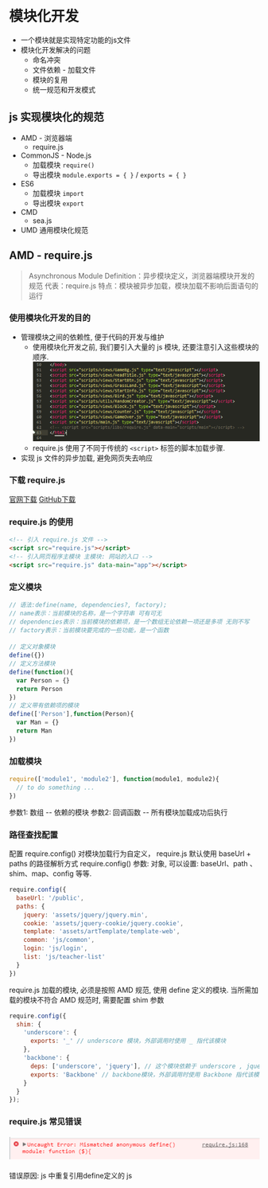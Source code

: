 # 模块化开发

- 一个模块就是实现特定功能的js文件
- 模块化开发解决的问题
  - 命名冲突
  - 文件依赖 - 加载文件
  - 模块的复用
  - 统一规范和开发模式

## js 实现模块化的规范

- AMD - 浏览器端
  - require.js
- CommonJS - Node.js
  - 加载模块 `require()`
  - 导出模块 `module.exports = { }` / `exports = { }`
- ES6
  - 加载模块 `import`
  - 导出模块 `export`
- CMD
  - sea.js
- UMD 通用模块化规范

## AMD - require.js

> Asynchronous Module Definition：异步模块定义，浏览器端模块开发的规范 代表：require.js 特点：模块被异步加载，模块加载不影响后面语句的运行

### 使用模块化开发的目的

- 管理模块之间的依赖性, 便于代码的开发与维护
  - 使用模块化开发之前, 我们要引入大量的 js 模块, 还要注意引入这些模块的顺序.
    ![](images/模块化/before.png)
  - require.js 使用了不同于传统的 `<script>` 标签的脚本加载步骤.
- 实现 js 文件的异步加载, 避免网页失去响应

### 下载 require.js

[官网下载](http://requirejs.org/)
[GitHub下载](https://github.com/requirejs/requirejs)

### require.js 的使用

```html
<!-- 引入 require.js 文件 -->
<script src="require.js"></script>
<!-- 引入网页程序主模块 主模块: 网站的入口 -->
<script src="require.js" data-main="app"></script>
```

### 定义模块

```javascript
// 语法:define(name, dependencies?, factory);
// name表示：当前模块的名称，是一个字符串 可有可无
// dependencies表示：当前模块的依赖项，是一个数组无论依赖一项还是多项 无则不写
// factory表示：当前模块要完成的一些功能，是一个函数

// 定义对象模块
define({})
// 定义方法模块
define(function(){
  var Person = {}
  return Person
})
// 定义带有依赖项的模块
define(['Person'],function(Person){
  var Man = {}
  return Man
})
```

### 加载模块

```javascript
require(['module1', 'module2'], function(module1, module2){ 
  // to do something ...
})
```

参数1: 数组 -- 依赖的模块
参数2: 回调函数 -- 所有模块加载成功后执行

### 路径查找配置

配置 require.config() 对模块加载行为自定义， require.js 默认使用 baseUrl + paths 的路径解析方式
require.config() 参数: 对象, 可以设置: baseUrl、path 、shim、map、config 等等.

```javascript
require.config({
  baseUrl: '/public',
  paths: {
    jquery: 'assets/jquery/jquery.min',
    cookie: 'assets/jquery-cookie/jquery.cookie',
    template: 'assets/artTemplate/template-web',
    common: 'js/common',
    login: 'js/login',
    list: 'js/teacher-list'
  }
})
```

require.js 加载的模块, 必须是按照 AMD 规范, 使用 define 定义的模块.
当所需加载的模块不符合 AMD 规范时, 需要配置 shim 参数

```javascript
require.config({
  shim: {
    'underscore': {
      exports: '_' // underscore 模块，外部调用时使用 _ 指代该模块
    },
    'backbone': {
      deps: ['underscore', 'jquery'], // 这个模块依赖于 underscore , jquery 模块
      exports: 'Backbone' // backbone模块，外部调用时使用 Backbone 指代该模块
    }
  }
});
```

### require.js 常见错误

#### ![](images/模块化/require.js错误.png)

错误原因: js 中重复引用define定义的 js